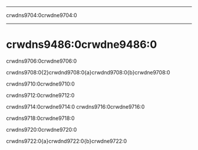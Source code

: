 - - -
crwdns9704:0crwdne9704:0
- - -

# crwdns9486:0crwdne9486:0

crwdns9706:0crwdne9706:0

crwdns9708:0{2}crwdnd9708:0{a}crwdnd9708:0{b}crwdne9708:0

crwdns9710:0crwdne9710:0

crwdns9712:0crwdne9712:0

crwdns9714:0crwdne9714:0 crwdns9716:0crwdne9716:0

crwdns9718:0crwdne9718:0

crwdns9720:0crwdne9720:0

crwdns9722:0{a}crwdnd9722:0{b}crwdne9722:0
